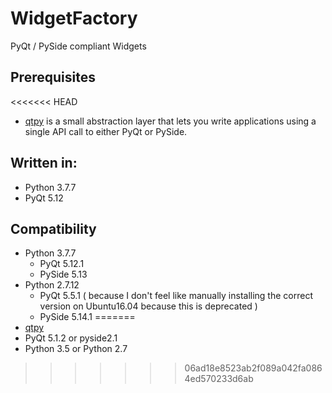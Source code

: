 # WidgetFactory
PyQt / PySide compliant Widgets

## Prerequisites
<<<<<<< HEAD
* [qtpy](https://pypi.org/project/QtPy/) is a small abstraction layer that lets you write applications using a single API call to either PyQt or PySide.
 
## Written in:
  * Python 3.7.7
  * PyQt 5.12

## Compatibility
  * Python 3.7.7
    * PyQt 5.12.1
    * PySide 5.13
  * Python 2.7.12
    * PyQt 5.5.1 ( because I don't feel like manually installing the correct version on Ubuntu16.04 because this is deprecated )
    * PySide 5.14.1
=======
* [qtpy](https://pypi.org/project/QtPy/)
* PyQt 5.1.2 or pyside2.1
* Python 3.5 or Python 2.7
>>>>>>> 06ad18e8523ab2f089a042fa0864ed570233d6ab
